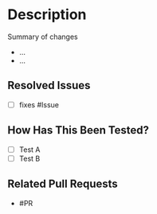 # Description

Summary of changes

* ... 
* ...
## Resolved Issues

- [ ] fixes #Issue

## How Has This Been Tested?

- [ ] Test A
- [ ] Test B

## Related Pull Requests

- #PR